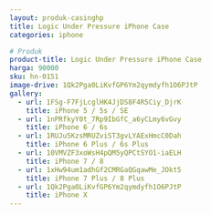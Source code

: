 ```yaml
---
layout: produk-casinghp
title: Logic Under Pressure iPhone Case
categories: iphone

# Produk
product-title: Logic Under Pressure iPhone Case
harga: 90000
sku: hn-0151
image-drive: 1Qk2Pga0LiKvfGP6Ym2qymdyfh1O6PJtP
gallery:
  - url: 1FSg-F7FjLcglHK4JjDS8F4R5Ciy_DjrK
    title: iPhone 5 / 5s / SE
  - url: 1nPRfkyY0t_7Rp9IbGfC_a6yCLmy6vGvy
    title: iPhone 6 / 6s
  - url: 1RUJu5KzsMRUZviST3gvLYAExHmcC0Dah
    title: iPhone 6 Plus / 6s Plus
  - url: 10VMVZF3xoWsH4pQM5yQPCtSYO1-iaELH
    title: iPhone 7 / 8
  - url: 1xHw94um1adhGf2CMRGaQGqawMe_JOkt5
    title: iPhone 7 Plus / 8 Plus
  - url: 1Qk2Pga0LiKvfGP6Ym2qymdyfh1O6PJtP
    title: iPhone X
---
```

